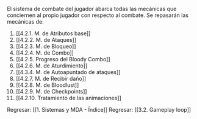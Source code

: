 
El sistema de combate del jugador abarca todas las mecánicas que conciernen al propio jugador con respecto al combate. Se repasarán las mecánicas de:

1. [[4.2.1. M. de Atributos base]]
2. [[4.2.2. M. de Ataques]]
3. [[4.2.3. M. de Bloqueo]]
4. [[4.2.4. M. de Combo]]
5. [[4.2.5. Progreso del Bloody Combo]]
6. [[4.2.6. M. de Aturdimiento]]
7. [[4.3.4. M. de Autoapuntado de ataques]]
8. [[4.2.7. M. de Recibir daño]]
9. [[4.2.8. M. de Bloodlust]]
10. [[4.2.9. M. de Checkpoints]]
11. [[4.2.10. Tratamiento de las animaciones]]


Regresar: [[1. Sistemas y MDA - Índice]]
Regresar: [[3.2. Gameplay loop]]